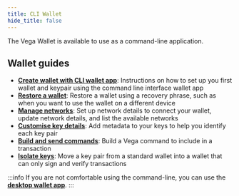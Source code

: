 ```yaml
---
title: CLI Wallet
hide_title: false
---
```


The Vega Wallet is available to use as a command-line application.

## Wallet guides 
* **[Create wallet with CLI wallet app](./latest/create-wallet.md)**: Instructions on how to set up you first wallet and keypair using the command line interface wallet app
* **[Restore a wallet](./latest/guides/restore-wallet.md)**: Restore a wallet using a recovery phrase, such as when you want to use the wallet on a different device
* **[Manage networks](./latest/guides/manage-networks.md)**: Set up network details to connect your wallet, update network details, and list the available networks 
* **[Customise key details](./latest/guides/customise-keys.md)**: Add metadata to your keys to help you identify each key pair
* **[Build and send commands](./latest/guides/build-send-commands.md)**: Build a Vega command to include in a transaction
* **[Isolate keys](./latest/guides/isolate-keys.md)**: Move a key pair from a standard wallet into a wallet that can only sign and verify transactions

:::info
If you are not comfortable using the command-line, you can use the **[desktop wallet app](../desktop-app/latest/getting-started.md)**. 
:::